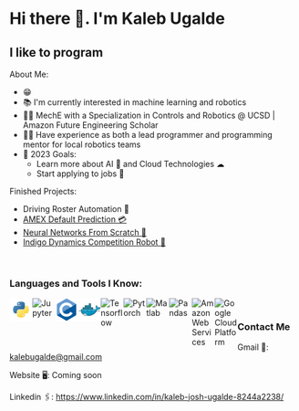 # Hi there 👋. I'm Kaleb Ugalde

## I like to program

About Me:
- 😁 
- 📚 I'm currently interested in machine learning and robotics
- 👨‍🎓 MechE with a Specialization in Controls and Robotics @ UCSD | Amazon Future Engineering Scholar
- 👨‍🏭 Have experience as both a lead programmer and programming mentor for local robotics teams
- 🥅 2023 Goals: 
  - Learn more about AI 🤖 and Cloud Technologies ☁
  - Start applying to jobs 💼

Finished Projects:
- Driving Roster Automation 🚗
- [AMEX Default Prediction 💳](https://github.com/Dael-the-Mailman/ML-Capstone-Project)
- [Neural Networks From Scratch 🧠](https://github.com/Dael-the-Mailman/neural-net-from-scratch)
- [Indigo Dynamics Competition Robot 🤖](https://github.com/Dael-the-Mailman/Indigo-Dynamics-2020)

<br/>

### Languages and Tools I Know:

<img align="left" alt="Python" width="40px" src="https://raw.githubusercontent.com/github/explore/80688e429a7d4ef2fca1e82350fe8e3517d3494d/topics/python/python.png"/>
<img align="left" alt="Jupyter" width="40px" src="https://upload.wikimedia.org/wikipedia/commons/thumb/3/38/Jupyter_logo.svg/883px-Jupyter_logo.svg.png"/>
<img align="left" alt="C++" width="40px" src="https://github.com/devicons/devicon/blob/master/icons/c/c-original.svg"/>
<img align="left" alt="Docker" width="40px" src="https://github.com/devicons/devicon/blob/master/icons/docker/docker-original.svg"/>
<img align="left" alt="Tensorflow" width="40px" src="https://upload.wikimedia.org/wikipedia/commons/thumb/2/2d/Tensorflow_logo.svg/1200px-Tensorflow_logo.svg.png"/>
<img align="left" alt="Pytorch" width="40px" src="https://pytorch.org/assets/images/pytorch-logo.png"/>
<img align="left" alt="Matlab" width="40px" src="https://upload.wikimedia.org/wikipedia/commons/thumb/2/21/Matlab_Logo.png/667px-Matlab_Logo.png"/>
<img align="left" alt="Pandas" width="40px" src="https://upload.wikimedia.org/wikipedia/commons/thumb/e/ed/Pandas_logo.svg/1200px-Pandas_logo.svg.png"/>
<img align="left" alt="Amazon Web Services" width="40px" src="https://upload.wikimedia.org/wikipedia/commons/thumb/9/93/Amazon_Web_Services_Logo.svg/1920px-Amazon_Web_Services_Logo.svg.png"/>
<img align="left" alt="Google Cloud Platform" width="40px" src="https://res.cloudinary.com/startup-grind/image/upload/c_fill,dpr_2.0,f_auto,g_center,h_1080,q_100,w_1080/v1/gcs/platform-data-dsc/events/social-icon-google-cloud-1200-630_cH7dZlP.png"/>


<br/>

### Contact Me
Gmail 📧: kalebugalde@gmail.com

Website 🖥: Coming soon

Linkedin 🖇: https://www.linkedin.com/in/kaleb-josh-ugalde-8244a2238/
